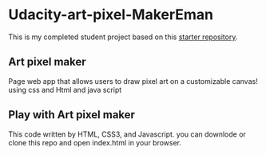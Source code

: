 # Udacity-art-pixel-MakerEman
This is my completed student project based on this [starter repository](https://github.com/udacity/project-pixel-art-maker-starter).
## Art pixel maker
Page web app that allows users to draw pixel art on a customizable canvas! using css and Html and java script
## Play with Art pixel maker
This code written by HTML, CSS3, and Javascript. you can downlode or clone this repo and open index.html in your browser.

